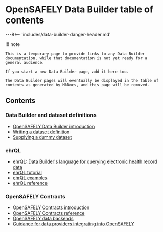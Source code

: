 # OpenSAFELY Data Builder table of contents

---8<-- 'includes/data-builder-danger-header.md'

!!! note

    This is a temporary page to provide links to any Data Builder
    documentation, while that documentation is not yet ready for a
    general audience.

    If you start a new Data Builder page, add it here too.

    The Data Builder pages will eventually be displayed in the table of
    contents as generated by MkDocs, and this page will be removed.

## Contents

### Data Builder and dataset definitions

* [OpenSAFELY Data Builder introduction](data-builder-intro.md)
* [Writing a dataset definition](dataset-definition.md)
* [Supplying a dummy dataset](data-builder-dummy-data.md)

### ehrQL

* [ehrQL: Data Builder's language for querying electronic health record data](ehrql-intro.md)
* [ehrQL tutorial](ehrql-tutorial.md)
* [ehrQL examples](ehrql-examples.md)
* [ehrQL reference](ehrql-reference.md)

### OpenSAFELY Contracts

* [OpenSAFELY Contracts introduction](contracts-intro.md)
* [OpenSAFELY Contracts reference](contracts-reference.md)
* [OpenSAFELY data backends](data-backends.md)
* [Guidance for data providers integrating into OpenSAFELY](data-provider-integration.md)
